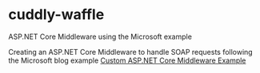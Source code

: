 # cuddly-waffle
ASP.NET Core Middleware using the Microsoft example

Creating an ASP.NET Core Middleware to handle SOAP requests following the Microsoft blog example <a href="https://devblogs.microsoft.com/dotnet/custom-asp-net-core-middleware-example/">Custom ASP.NET Core Middleware Example</a>
